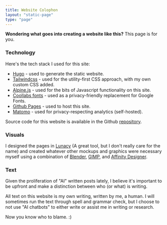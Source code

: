 ```yaml
---
title: Website Colophon
layout: "static-page"
type: "page"
---
```


**Wondering what goes into creating a website like this?** This page is for you.

### Technology

Here's the tech stack I used for this site:

- [Hugo](https://gohugo.io) - used to generate the static website.
- [Tailwindcss](https://tailwindcss.com/) - used for the utility-first CSS approach, with my own custom CSS added.
- [Alpine.js](https://alpinejs.dev/) - used for the bits of Javascript functionality on this site.
- [Coollabs fonts](https://fonts.coollabs.io/) - used as a privacy-friendly replacement for Google Fonts.
- [Github Pages](https://pages.github.com/) - used to host this site.
- [Matomo](https://matomo.org) - used for privacy-respecting analytics (self-hosted).

Source code for this website is available in the Github [repository](https://github.com/Correct-Syntax/correct-syntax.github.io).

### Visuals

I designed the pages in [Lunacy](https://icons8.com/lunacy) (A great tool, but I don't really care for the name) and created whatever other mockups and graphics were necessary myself using a combination of [Blender](https://blender.org), [GIMP](https://gimp.org), and [Affinity Designer](https://affinity.serif.com/en-us/designer/).


### Text

Given the proliferation of "AI" written posts lately, I believe it's important to be upfront and make a distinction between who (or what) is writing.

All text on this website is my own writing, written by me, a human. I will sometimes run the text through spell and grammar check, but I choose to not use "AI chatbots" to either write or assist me in writing or research.

Now you know who to blame. :)
